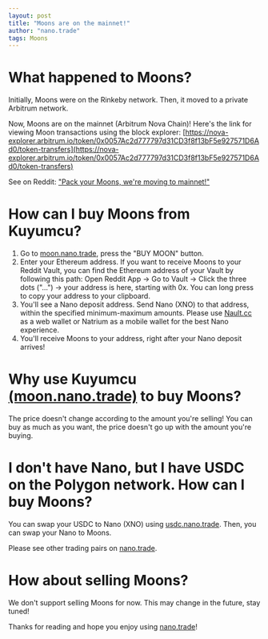 ```yaml
---
layout: post
title: "Moons are on the mainnet!"
author: "nano.trade"
tags: Moons
---
```


# What happened to Moons?
Initially, Moons were on the Rinkeby network. Then, it moved to a private Arbitrum network.

Now, Moons are on the mainnet (Arbitrum Nova Chain)! Here's the link for viewing Moon transactions using the block explorer: [https://nova-explorer.arbitrum.io/token/0x0057Ac2d777797d31CD3f8f13bF5e927571D6Ad0/token-transfers](https://nova-explorer.arbitrum.io/token/0x0057Ac2d777797d31CD3f8f13bF5e927571D6Ad0/token-transfers)

See on Reddit: ["Pack your Moons, we're moving to mainnet!"](https://www.reddit.com/r/CryptoCurrency/comments/wk75p2/pack_your_moons_were_moving_to_mainnet)

# How can I buy Moons from Kuyumcu?
1. Go to [moon.nano.trade](https://moon.nano.trade), press the "BUY MOON" button.
2. Enter your Ethereum address. If you want to receive Moons to your Reddit Vault, you can find the Ethereum address of your Vault by following this path: Open Reddit App -> Go to Vault -> Click the three dots ("...") -> your address is here, starting with 0x. You can long press to copy your address to your clipboard.
3. You'll see a Nano deposit address. Send Nano (XNO) to that address, within the specified minimum-maximum amounts. Please use [Nault.cc](nault.cc) as a web wallet or Natrium as a mobile wallet for the best Nano experience.
4. You'll receive Moons to your address, right after your Nano deposit arrives!

# Why use Kuyumcu [(moon.nano.trade)](https://moon.nano.trade) to buy Moons?
The price doesn't change according to the amount you're selling! You can buy as much as you want, the price doesn't go up with the amount you're buying.

# I don't have Nano, but I have USDC on the Polygon network. How can I buy Moons?
You can swap your USDC to Nano (XNO) using [usdc.nano.trade](https://usdc.nano.trade). Then, you can swap your Nano to Moons.

Please see other trading pairs on [nano.trade](https://nano.trade).

# How about selling Moons?
We don't support selling Moons for now. This may change in the future, stay tuned!


Thanks for reading and hope you enjoy using [nano.trade](https://nano.trade "Go to nano.trade")!